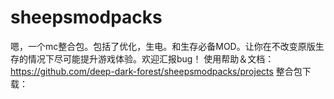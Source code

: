 # sheepsmodpacks
嗯，一个mc整合包。包括了优化，生电。和生存必备MOD。让你在不改变原版生存的情况下尽可能提升游戏体验。欢迎汇报bug！
使用帮助＆文档：https://github.com/deep-dark-forest/sheepsmodpacks/projects
整合包下载：
